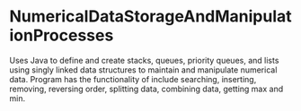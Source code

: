# NumericalDataStorageAndManipulationProcesses
Uses Java to define and create stacks, queues, priority queues, and lists using singly linked data structures to maintain and manipulate numerical data.
Program has the functionality of include searching, inserting, removing, reversing order, splitting data, combining data, getting max and min.
